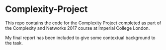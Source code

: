 # Complexity-Project

This repo contains the code for the Complexity Project completed as part of the Complexity and Networks 2017 course at Imperial College London.

My final report has been included to give some contextual background to the task.
